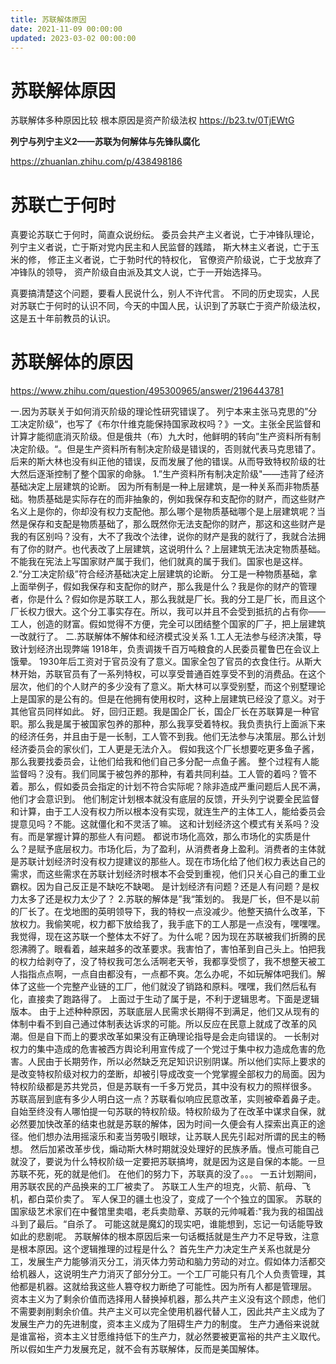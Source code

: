 ```yaml
---
title: 苏联解体原因
date: 2021-11-09 00:00:00
updated: 2023-03-02 00:00:00
---
```


# 苏联解体原因

苏联解体多种原因比较 根本原因是资产阶级法权 https://b23.tv/0TjEWtG

**列宁与列宁主义2——苏联为何解体与先锋队腐化**

https://zhuanlan.zhihu.com/p/438498186

# 苏联亡于何时

真要论苏联亡于何时，简直众说纷纭。
委员会共产主义者说，亡于冲锋队理论，
列宁主义者说，亡于斯对党内民主和人民监督的践踏，
斯大林主义者说，亡于玉米的修，
修正主义者说，亡于勃时代的特权化，
官僚资产阶级说，亡于戈放弃了冲锋队的领导，
资产阶级自由派及其文人说，亡于一开始选择马。

真要搞清楚这个问题，要看人民说什么，别人不许代言。
不同的历史现实，人民对苏联亡于何时的认识不同，今天的中国人民，认识到了苏联亡于资产阶级法权，这是五十年前教员的认识。

# 苏联解体的原因

https://www.zhihu.com/question/495300965/answer/2196443781

一.因为苏联关于如何消灭阶级的理论性研究错误了。
列宁本来主张马克思的”分工决定阶级“，也写了《布尔什维克能保持国家政权吗？》一文。主张全民监督和计算才能彻底消灭阶级。但是俄共（布）九大时，他鲜明的转向”生产资料所有制决定阶级。“。但是生产资料所有制决定阶级是错误的，否则就代表马克思错了。后来的斯大林也没有纠正他的错误，反而发展了他的错误。从而导致特权阶级的壮大然后逐渐控制了整个国家的命脉。
1.”生产资料所有制决定阶级"——违背了经济基础决定上层建筑的论断。
因为所有制是一种上层建筑，是一种关系而非物质基础。物质基础是实际存在的而非抽象的，例如我保存和支配你的财产，而这些财产名义上是你的，你却没有权力支配他。那么哪个是物质基础哪个是上层建筑呢？当然是保存和支配是物质基础了，那么既然你无法支配你的财产，那这和这些财产是我的有区别吗？没有，大不了我改个法律，说你的财产是我的就行了，我就合法拥有了你的财产。也代表改了上层建筑，这说明什么？上层建筑无法决定物质基础。不能我在宪法上写国家财产属于我们，他们就真的属于我们。国家也是这样。
2.“分工决定阶级”符合经济基础决定上层建筑的论断。
分工是一种物质基础，拿上面举例子，假如我保存和支配你的财产，那么我是什么？我是你的财产的管理者，你是什么？假如你是苏联工人，那么我就是厂长。我的分工是厂长，而且这个厂长权力很大。这个分工事实存在。所以，我可以并且不会受到抵抗的占有你——工人，创造的财富。假如觉得不方便，完全可以团结整个国家的厂子，把上层建筑一改就行了。
二.苏联解体不解体和经济模式没关系
1.工人无法参与经济决策，导致计划经济出现弊端
1918年，负责调拨千百万吨粮食的人民委员瞿鲁巴在会议上饿晕。
1930年后工资对于官员没有了意义。国家全包了官员的衣食住行。从斯大林开始，苏联官员有了一系列特权，可以享受普通百姓享受不到的消费品。在这个层次，他们的个人财产的多少没有了意义。斯大林可以享受别墅，而这个别墅理论上是国家的是公有的。但是在他拥有使用权时，这种上层建筑已经没了意义。对于其他官员同样如此。
好，回归正题。我是国企厂长，国企厂长在苏联算是一种官职。那么我是属于被国家包养的那种，那么我享受着特权。我负责执行上面派下来的经济任务，并且由于是一长制，工人管不到我。他们无法参与决策层。那么计划经济委员会的家伙们，工人更是无法介入。
假如我这个厂长想要吃更多鱼子酱，那么我要找委员会，让他们给我和他们自己多分配一点鱼子酱。
整个过程有人能监督吗？没有。我们同属于被包养的那种，有着共同利益。工人管的着吗？管不着。那么，假如委员会指定的计划不符合实际呢？除非造成严重问题后人民不满，他们才会意识到。
他们制定计划根本就没有底层的反馈，开头列宁说要全民监督和计算，由于工人没有权力所以根本没有实现，就连生产的主体工人，能给委员会提意见吗？不能。这就僵化和不灵活了嘛。
这和计划经济这个模式有关系吗？没有。而是掌握计算的那些人有问题。
都说市场化高效，那么市场化的实质是什么？是赋予底层权力。市场化后，为了盈利，从消费者身上盈利。消费者的主体就是苏联计划经济时没有权力提建议的那些人。现在市场化给了他们权力表达自己的需求，而这些需求在苏联计划经济时根本不会受到重视，他们只关心自己的重工业霸权。因为自己反正是不缺吃不缺喝。
是计划经济有问题？还是人有问题？是权力太多了还是权力太少了？
2.苏联的解体是”我“策划的。
我是厂长，但不是以前的厂长了。在戈地图的英明领导下，我的特权一点没减少。他整天搞什么改革，下放权力。我偷笑呢，权力都下放给我了，我手底下的工人那是一点没有，嘿嘿嘿。
我觉得，现在这苏联一个整体太不好了。为什么呢？因为现在苏联被我们折腾的民怨沸腾了。眼看着，越来越多的改革要求。我害怕了，害怕革到自己头上。怕把我的权力给剥夺了，没了特权我可怎么活啊老天爷，我都享受惯了，我不想整天被工人指指点点啊，一点自由都没有，一点都不爽。怎么办呢，不如玩解体吧我们。解体了这些一个完整产业链的工厂，他们就没了销路和原料。嘿嘿，我们然后私有化，直接卖了跑路得了。
上面过于生动了属于是，不利于逻辑思考。下面是逻辑版本。
由于上述种种原因，苏联底层人民需求长期得不到满足，他们又从现有的体制中看不到自己通过体制表达诉求的可能。所以反应在民意上就成了改革的风潮。但是自下而上的要求改革如果没有正确理论指导是会走向错误的。
一长制对权力的集中造成的危害被西方舆论利用宣传成了一个党过于集中权力造成危害的危害。人民由于长期劳作，所以必然缺乏充足知识识别阴谋。所以他们实际上要求的是改变特权阶级对权力的垄断，却被引导成改变一个党掌握全部权力的局面。因为特权阶级都是苏共党员，但是苏联有一千多万党员，其中没有权力的照样很多。
苏联高层到底有多少人明白这一点？苏联看似响应民意改革，实则被牵着鼻子走。自始至终没有人哪怕提一句苏联的特权阶级。特权阶级为了在改革中谋求自保，就必然要加快改革的结束也就是苏联的解体，因为时间一久便会有人探索出真正的途径。他们想办法用摇滚乐和麦当劳吸引眼球，让苏联人民先引起对所谓的民主的畅想。
然后加紧改革步伐，煽动斯大林时期就没处理好的民族矛盾。慢点可能自己就没了，要说为什么特权阶级一定要把苏联搞垮，就是因为这是自保的本能。一旦苏联不死，死的就是他们。
在他们的努力下，苏联真的没了。。。
一五计划期间，用苏联农民的产品换来的工厂被卖了。
苏联工人生产的坦克，火箭、航母、飞机，都白菜价卖了。
军人保卫的疆土也没了，变成了一个个独立的国家。
苏联的国家级艺术家们在中餐馆里卖唱，老兵卖勋章、苏联的元帅喊着:"我为我的祖国战斗到了最后。“自杀了。
可能这就是魔幻的现实吧，谁能想到，忘记一句话能导致如此的悲剧呢。
苏联解体的根本原因后来一句话概括就是生产力不足导致，注意是根本原因。这个逻辑推理的过程是什么？
首先生产力决定生产关系也就是分工，发展生产力能够消灭分工，消灭体力劳动和脑力劳动的对立。假如体力活都交给机器人，这说明生产力消灭了部分分工。一个工厂可能只有几个人负责管理，其他都是机器。这就给我这些人篡夺权力断绝了可能性。因为所有人都是管理层。
资本主义为了剩余价值而选择用人替换掉机器，那么共产主义没有这个顾虑，他们不需要剥削剩余价值。共产主义可以完全使用机器代替人工，因此共产主义成为了发展生产力的先进制度，资本主义成为了阻碍生产力的制度。
生产力通俗来说就是谁富裕，资本主义甘愿维持低下的生产力，就必然要被更富裕的共产主义取代。
所以假如生产力发展充足，就不会有苏联解体，反而是美国解体。
